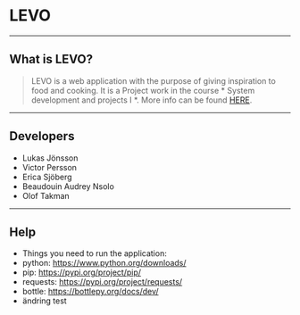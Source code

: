 # LEVO
---

## What is LEVO?

>LEVO is a web application with the purpose of giving inspiration to food and cooking. It is a Project work in the course * System development and projects I *. More info can be found [HERE](https://docs.google.com/presentation/d/1X_K6_ITrRrIUHdBpHvJVOe0FDB0DabjmPckYjUlQCns/edit?usp=sharing). 
---

## Developers

- Lukas Jönsson
- Victor Persson
- Erica Sjöberg
- Beaudouin Audrey Nsolo
- Olof Takman
---

## Help

- Things you need to run the application:
- python: https://www.python.org/downloads/
- pip: https://pypi.org/project/pip/
- requests: https://pypi.org/project/requests/
- bottle: https://bottlepy.org/docs/dev/
- ändring test